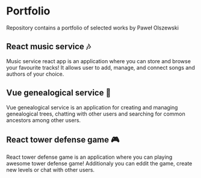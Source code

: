 # Portfolio
Repository contains a portfolio of selected works by Paweł Olszewski

## React music service 🎶
Music service react app is an application where you can store and browse your favourite tracks! It allows user to add, manage, and connect songs and authors of your choice.

## Vue genealogical service 🌳
Vue genealogical service is an application for creating and managing genealogical trees, chatting with other users and searching for common ancestors among other users.

## React tower defense game 🎮
React tower defense game is an application where you can playing awesome tower defense game! Additionaly you can eddit the game, create new levels or chat with other users.
